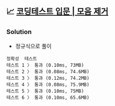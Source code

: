 ## 📈 [코딩테스트 입문 | 모음 제거](https://school.programmers.co.kr/learn/courses/30/lessons/120849)

### Solution

- 정규식으로 풀이

```text
정확성  테스트
테스트 1 〉	통과 (0.10ms, 73MB)
테스트 2 〉	통과 (0.08ms, 74.6MB)
테스트 3 〉	통과 (0.12ms, 74.2MB)
테스트 4 〉	통과 (0.08ms, 75.9MB)
테스트 5 〉	통과 (0.10ms, 75MB)
테스트 6 〉	통과 (0.10ms, 65.6MB)
```